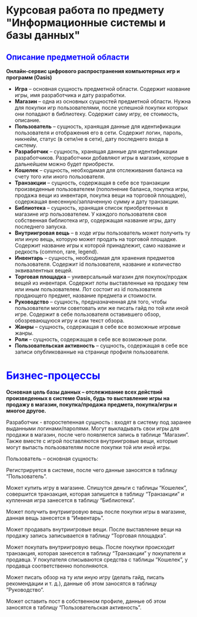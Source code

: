 # Курсовая работа по предмету "Информационные системы и базы данных"

<h2 style="color: blue">Описание предметной области</h2>
<p><strong>Онлайн-сервис цифрового распространения компьютерных игр и программ (Oasis)</strong></p>
<ul>
  <li><strong>Игра</strong> – основная сущность предметной области. Содержит название игры, имя разработчика и дату разработки.</li>
  <li><strong>Магазин</strong> – одна из основных сущностей предметной области. Нужна для покупки игр пользователями, после успешной покупки которых они попадают в библиотеку. Содержит саму игру, ее стоимость, описание.</li>
  <li><strong>Пользователь</strong> – сущность, хранящая данные для идентификации пользователя и отображения его в сети. Содержит логин, пароль, никнейм, статус (в сети/не в сети), дату последнего входа в систему.</li>
  <li><strong>Разработчик</strong> – сущность, хранящая данные для идентификации разработчиков. Разработчики добавляют игры в магазин, которые в дальнейшем можно будет приобрести.</li>
  <li><strong>Кошелек</strong> – сущность, необходимая для отслеживания баланса на счету того или иного пользователя.</li>
  <li><strong>Транзакции</strong> – сущность, содержащая в себе все транзакции произведенные пользователем (пополнение баланса, покупка игры, продажа вещи из инвентаря, покупка вещи на торговой площадке), содержащая внесенную/заплаченную сумму и дату транзакции.</li>
  <li><strong>Библиотека</strong> – сущность, хранящая список приобретенных в магазине игр пользователем. У каждого пользователя своя собственная библиотека игр, содержащая название игры, дату последнего запуска.</li>
    <li><strong>Внутриигровая вещь</strong> – в ходе игры пользователь может получить ту или иную вещь, которую может продать на торговой площадке. Содержит название игры к которой принадлежит, само название и редкость (common, rare, legend).</li>
    <li><strong>Инвентарь</strong> – сущность, необходимая для хранения предметов пользователя. Содержит id пользователя, название и количество эквивалентных вещей.</li>
    <li><strong>Торговая площадка</strong> – универсальный магазин для покупок/продаж вещей из инвентаря. Содержит лоты выставленные на продажу тем или иным пользователем. Лот состоит из id пользователя продающего предмет, название предмета и стоимости.</li>
    <li><strong>Руководство</strong> – сущность, предназначенная для того, чтобы пользователи могли советовать или же писать гайд по той или иной игре. Содержит в себе пользователя оставившего обзор, обозревающуюся игру и сам текст обзора.</li>
    <li><strong>Жанры</strong> – сущность, содержащая в себе все возможные игровые жанры.</li>
    <li><strong>Роли</strong> – сущность, содержащая в себе все возможные роли.</li>
    <li><strong>Пользовательская активность</strong> – сущность, содержащая в себе все записи опубликованные на странице профиля пользователя.</li>
</ul>    
    
<h1 style="color: blue">Бизнес-процессы</h1>
<p><strong>Основная цель базы данных – отслеживание всех действий произведенных в системе Oasis, будь то выставление игры на продажу в магазин, покупка/продажа предмета, покупка/игры и многое другое.</strong></p>
Разработчик - второстепенная сущность : входят в систему под заранее выданными логинами/паролями. Могут выкладывать свои игры для продажи в магазин, после чего появляется запись в таблице “Магазин”. Также вместе с игрой поставляются внутриигровые вещи, которые могут выпасть пользователям после покупки той или иной игры.

Пользователь – основная сущность: 

Регистрируется в системе, после чего данные заносятся в таблицу “Пользователь”.

Может купить игру в магазине. Спишутся деньги с таблицы “Кошелек”, совершится транзакция, которая запишется в таблицу “Транзакции” и купленная игра занесется в таблицу “Библиотека”. 

Может получить внутриигровую вещь после покупки игры в магазине, данная вещь занесется в “Инвентарь”. 

Может продавать внутриигровые вещи. После выставление вещи на продажу запись записывается в таблицу “Торговая площадка”. 

Может покупать внутриигровую вещь. После покупки происходит транзакция, которая занесется в таблицу “Транзакции” у покупателя и продавца. У покупателя списываются средства с таблицы “Кошелек”, у продавца соответственно пополняются. 

Может писать обзор на ту или иную игру (делать гайд, писать рекомендации и т. д.), данные об этом заносятся в таблицу “Руководство”.

Может оставить пост в собственном профиле, данные об этом заносятся в таблицу “Пользовательская активность”.
